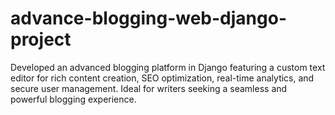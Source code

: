 # advance-blogging-web-django-project
Developed an advanced blogging platform in Django featuring a custom text editor for rich content creation, SEO optimization, real-time analytics, and secure user management. Ideal for writers seeking a seamless and powerful blogging experience.
